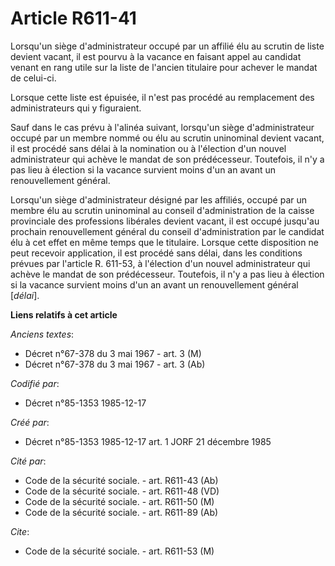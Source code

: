 # Article R611-41

Lorsqu'un siège d'administrateur occupé par un affilié élu au scrutin de liste devient vacant, il est pourvu à la vacance en
faisant appel au candidat venant en rang utile sur la liste de l'ancien titulaire pour achever le mandat de celui-ci. 

Lorsque cette liste est épuisée, il n'est pas procédé au remplacement des administrateurs qui y figuraient. 

Sauf dans le cas prévu à l'alinéa suivant, lorsqu'un siège d'administrateur occupé par un membre nommé ou élu au scrutin
uninominal devient vacant, il est procédé sans délai à la nomination ou à l'élection d'un nouvel administrateur qui achève le
mandat de son prédécesseur. Toutefois, il n'y a pas lieu à élection si la vacance survient moins d'un an avant un
renouvellement général. 

Lorsqu'un siège d'administrateur désigné par les affiliés, occupé par un membre élu au scrutin uninominal au conseil
d'administration de la caisse provinciale des professions libérales devient vacant, il est occupé jusqu'au prochain
renouvellement général du conseil d'administration par le candidat élu à cet effet en même temps que le titulaire. Lorsque
cette disposition ne peut recevoir application, il est procédé sans délai, dans les conditions prévues par l'article R.
611-53, à l'élection d'un nouvel administrateur qui achève le mandat de son prédécesseur. Toutefois, il n'y a pas lieu à
élection si la vacance survient moins d'un an avant un renouvellement général [*délai*].

**Liens relatifs à cet article**

_Anciens textes_:

  - Décret n°67-378 du 3 mai 1967 - art. 3 (M)
  - Décret n°67-378 du 3 mai 1967 - art. 3 (Ab)

_Codifié par_:

  - Décret n°85-1353 1985-12-17

_Créé par_:

  - Décret n°85-1353 1985-12-17 art. 1 JORF 21 décembre 1985

_Cité par_:

  - Code de la sécurité sociale. - art. R611-43 (Ab)
  - Code de la sécurité sociale. - art. R611-48 (VD)
  - Code de la sécurité sociale. - art. R611-50 (M)
  - Code de la sécurité sociale. - art. R611-89 (Ab)

_Cite_:

  - Code de la sécurité sociale. - art. R611-53 (M)
